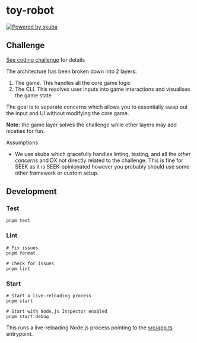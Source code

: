 # toy-robot

[![Powered by skuba](https://img.shields.io/badge/🤿%20skuba-powered-009DC4)](https://github.com/seek-oss/skuba)

## Challenge

[See coding challenge](./coding-challenge.md) for details

The architecture has been broken down into 2 layers:

1. The game. This handles all the core game logic
2. The CLI. This resolves user inputs into game interactions and visualises the game state

The goal is to separate concerns which allows you to essentially swap out the input and UI without modifying the core game.

**Note:** the game layer solves the challenge while other layers may add niceties for fun.

Assumptions

- We use skuba which gracefully handles linting, testing, and all the _other concerns_ and DX not directly related to the challenge. This is fine for SEEK as it is SEEK-opinionated however you probably should use some other framework or custom setup.

## Development

### Test

```shell
pnpm test
```

### Lint

```shell
# Fix issues
pnpm format

# Check for issues
pnpm lint
```

### Start

```shell
# Start a live-reloading process
pnpm start

# Start with Node.js Inspector enabled
pnpm start:debug
```

This runs a live-reloading Node.js process pointing to the [src/app.ts](src/app.ts) entrypoint.
